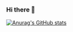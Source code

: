 ### Hi there 👋

[![Anurag's GitHub stats](https://github-readme-stats.vercel.app/api?username=DOGEwbx&show_icons=true&theme=highcontrast)](https://github.com/anuraghazra/github-readme-stats)

<!--
**DOGEwbx/DOGEwbx** is a ✨ _special_ ✨ repository because its `README.md` (this file) appears on your GitHub profile.

Here are some ideas to get you started:

- 🔭 I’m currently working on ...
- 🌱 I’m currently learning ...
- 👯 I’m looking to collaborate on ...
- 🤔 I’m looking for help with ...
- 💬 Ask me about ...
- 📫 How to reach me: ...
- 😄 Pronouns: ...
- ⚡ Fun fact: ...
-->
